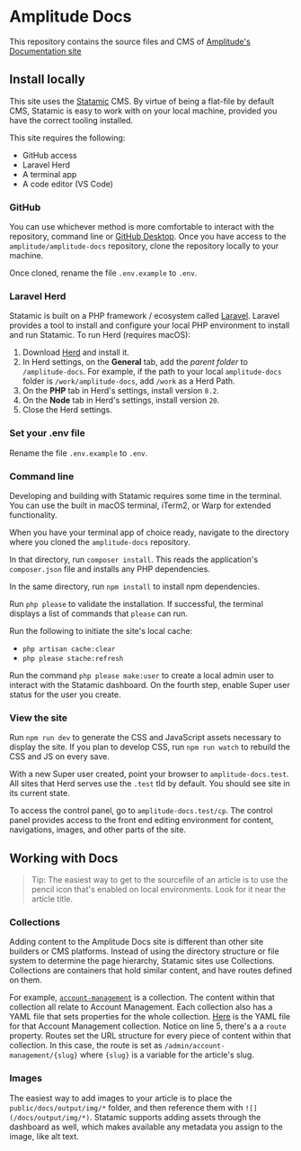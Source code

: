 <!--vale off-->
# Amplitude Docs

This repository contains the source files and CMS of [Amplitude's Documentation site](https://amplitude.com/docs)

## Install locally

This site uses the [Statamic](https://statamic.com) CMS. By virtue of being a flat-file by default CMS, Statamic is easy to work with on your local machine, provided you have the correct tooling installed.

This site requires the following:
- GitHub access
- Laravel Herd
- A terminal app
- A code editor (VS Code)

### GitHub

You can use whichever method is more comfortable to interact with the repository, command line or [GitHub Desktop](https://desktop.github.com/). Once you have access to the `amplitude/amplitude-docs` repository, clone the repository locally to your machine.

Once cloned, rename the file `.env.example` to `.env`.

### Laravel Herd

Statamic is built on a PHP framework / ecosystem called [Laravel](https://laravel.com). Laravel provides a tool to install and configure your local PHP environment to install and run Statamic. To run Herd (requires macOS):

1. Download [Herd](https://herd.laravel.com/) and install it.
2. In Herd settings, on the **General** tab, add the *parent folder* to `/amplitude-docs`. For example, if the path to your local `amplitude-docs` folder is `/work/amplitude-docs`, add `/work` as a Herd Path.
3. On the **PHP** tab in Herd's settings, install version `8.2`.
4. On the **Node** tab in Herd's settings, install version `20`.
5. Close the Herd settings.

### Set your .env file

Rename the file `.env.example` to `.env`.

### Command line

Developing and building with Statamic requires some time in the terminal. You can use the built in macOS terminal, iTerm2, or Warp for extended functionality.

When you have your terminal app of choice ready, navigate to the directory where you cloned the `amplitude-docs` repository.

In that directory, run `composer install`. This reads the application's `composer.json` file and installs any PHP dependencies.

In the same directory, run `npm install` to install npm dependencies.

Run `php please` to validate the installation. If successful, the terminal displays a list of commands that `please` can run.

Run the following to initiate the site's local cache:
- `php artisan cache:clear`
- `php please stache:refresh`

Run the command `php please make:user` to create a local admin user to interact with the Statamic dashboard. On the fourth step, enable Super user status for the user you create.

### View the site

Run `npm run dev` to generate the CSS and JavaScript assets necessary to display the site. If you plan to develop CSS, run `npm run watch` to rebuild the CSS and JS on every save.

With a new Super user created, point your browser to `amplitude-docs.test`. All sites that Herd serves use the `.test` tld by default. You should see site in its current state.

To access the control panel, go to `amplitude-docs.test/cp`. The control panel provides access to the front end editing environment for content, navigations, images, and other parts of the site.

## Working with Docs

> Tip: The easiest way to get to the sourcefile of an article is to use the pencil icon that's enabled on local environments. Look for it near the article title.


### Collections

Adding content to the Amplitude Docs site is different than other site builders or CMS platforms. Instead of using the directory structure or file system to determine the page hierarchy, Statamic sites use Collections. Collections are containers that hold similar content, and have routes defined on them. 

For example, [`account-management`](https://github.com/amplitude/amplitude-docs/tree/main/content/collections/account-management/en) is a collection. The content within that collection all relate to Account Management. Each collection also has a YAML file that sets properties for the whole collection. [Here](https://github.com/amplitude/amplitude-docs/blob/main/content/collections/account-management.yaml) is the YAML file for that Account Management collection. Notice on line 5, there's a a `route` property. Routes set the URL structure for every piece of content within that collection. In this case, the route is set as `/admin/account-management/{slug}` where `{slug}` is a variable for the article's slug.

### Images

The easiest way to add images to your article is to place the `public/docs/output/img/*` folder, and then reference them with `![](/docs/output/img/*)`. Statamic supports adding assets through the dashboard as well, which makes available any metadata you assign to the image, like alt text.
